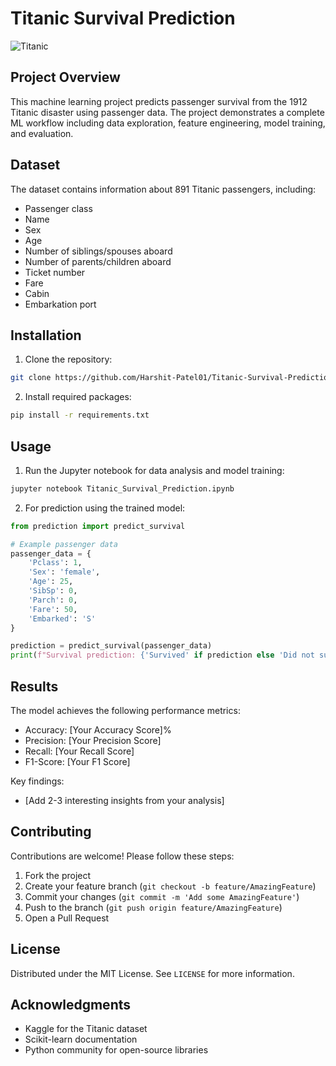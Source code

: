 # Titanic Survival Prediction

![Titanic](https://upload.wikimedia.org/wikipedia/commons/thumb/f/fd/RMS_Titanic_3.jpg/1200px-RMS_Titanic_3.jpg)

## Project Overview
This machine learning project predicts passenger survival from the 1912 Titanic disaster using passenger data. The project demonstrates a complete ML workflow including data exploration, feature engineering, model training, and evaluation.

## Dataset
The dataset contains information about 891 Titanic passengers, including:
- Passenger class
- Name
- Sex
- Age
- Number of siblings/spouses aboard
- Number of parents/children aboard
- Ticket number
- Fare
- Cabin
- Embarkation port

## Installation
1. Clone the repository:
```bash
git clone https://github.com/Harshit-Patel01/Titanic-Survival-Prediction.git
```
2. Install required packages:
```bash
pip install -r requirements.txt
```

## Usage
1. Run the Jupyter notebook for data analysis and model training:
```bash
jupyter notebook Titanic_Survival_Prediction.ipynb
```
2. For prediction using the trained model:
```python
from prediction import predict_survival

# Example passenger data
passenger_data = {
    'Pclass': 1,
    'Sex': 'female',
    'Age': 25,
    'SibSp': 0,
    'Parch': 0,
    'Fare': 50,
    'Embarked': 'S'
}

prediction = predict_survival(passenger_data)
print(f"Survival prediction: {'Survived' if prediction else 'Did not survive'}")
```

## Results
The model achieves the following performance metrics:
- Accuracy: [Your Accuracy Score]%
- Precision: [Your Precision Score]
- Recall: [Your Recall Score]
- F1-Score: [Your F1 Score]

Key findings:
- [Add 2-3 interesting insights from your analysis]

## Contributing
Contributions are welcome! Please follow these steps:
1. Fork the project
2. Create your feature branch (`git checkout -b feature/AmazingFeature`)
3. Commit your changes (`git commit -m 'Add some AmazingFeature'`)
4. Push to the branch (`git push origin feature/AmazingFeature`)
5. Open a Pull Request

## License
Distributed under the MIT License. See `LICENSE` for more information.

## Acknowledgments
- Kaggle for the Titanic dataset
- Scikit-learn documentation
- Python community for open-source libraries